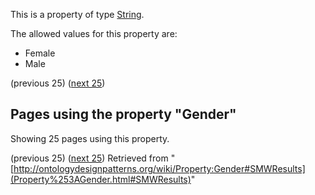 This is a property of type [String](../Type/String "Type:String").


The allowed values for this property are:



* Female
* Male



  

(previous 25) ([next 25](http://ontologydesignpatterns.org/wiki/index.php?title=Property:Gender&from=AlexanderDeLeonBattista#SMWResults "Property:Gender"))
## Pages using the property "Gender"


Showing 25 pages using this property.


(previous 25) ([next 25](http://ontologydesignpatterns.org/wiki/index.php?title=Property:Gender&from=AlexanderDeLeonBattista#SMWResults "Property:Gender"))
Retrieved from "[http://ontologydesignpatterns.org/wiki/Property:Gender#SMWResults](Property%253AGender.html#SMWResults)"